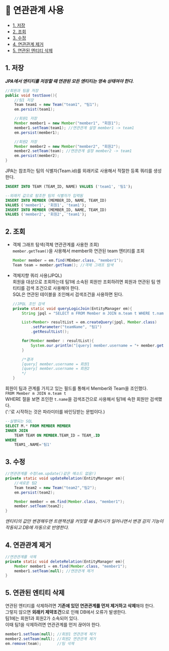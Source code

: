 # 🚀 연관관계 사용   
- [1. 저장](#1-저장)
- [2. 조회](#2-조회)
- [3. 수정](#3-수정)
- [4. 연관관계 제거](#4-연관관계-제거)
- [5. 연관된 엔티티 삭제](#5-연관된-엔티티-삭제)

## 1. 저장   
***JPA에서 엔티티를 저장할 때 연관된 모든 엔티티는 영속 상태여야 한다.***   
```java
//회원과 팀을 저장
public void testSave(){
    //팀1 저장
    Team team1 = new Team("team1", "팀1");
    em.persist(team1);

    //회원1 저장
    Member member1 = new Member("member1", "회원1");
    member1.setTeam(team1); //연관관계 설정 member1 -> team1
    em.persist(member1);

    //회원2 저장
    Member member2 = new Member("member2", "회원2");
    member2.setTeam(team); //연관관계 설정 member2 -> team1
    em.persist(member2);
}
```
JPA는 참조하는 팀의 식별자(Team.id)를 외래키로 사용해서 적절한 등록 쿼리를 생성한다.   
```sql
INSERT INTO TEAM (TEAM_ID, NAME) VALUES ('team1', '팀1');

--외래키 값으로 탐조한 팀의 식별자가 입력됨
INSERT INTO MEMBER (MEMBER_ID, NAME, TEAM_ID)
VALUES ('member1', '회원1', 'team1');
INSERT INTO MEMBER (MEMBER_ID, NAME, TEAM_ID)
VALUES ('member2', '회원2', 'team1');
```   

## 2. 조회   
- 객체 그래프 탐색(객체 연관관계를 사용한 조회)   
`member.getTeam()`을 사용해서 member와 연관된 team 엔티티를 조회   
    ```java
    Member member = em.find(MEmber.class, "member1");
    Team team = member.getTeam(); //객체 그래프 탐색
    ```
- 객체지향 쿼리 사용(JPQL)   
회원을 대상으로 조회하는데 팀1에 소속된 회원만 조회하려면 회원과 연관된 팀 엔티티를 검색 조건으로 사용해야 한다.   
SQL은 연관된 테이블을 조인해서 검색조건을 사용하면 된다.   
    ```java
    //JPQL 조인 검색
    private static void queryLogicJoin(EntityManager em){
        String jpql = "SELECT m FROM Member m JOIN m.team t WHERE t.name=:teamName";

        List<Member> resultList = em.createQuery(jpql, Member.class)
            .setParameter("teamName", "팀1")
            .getResultList();

        for(Member member : resultList){
            System.our.println("[query] member.username = "+ member.getUsername());
        }

        /*결과
        [query] member.username = 회원1
        [query] member.username = 회원2
        */
    }
    ```
회원이 팀과 관계를 가지고 있는 필드를 통해서 Member와 Team을 조인했다.   
`FROM Member m JOIN m.team t`   
WHERE 절을 보면 조인한 `t.name`을 검색조건으로 사용해서 팀1에 속한 회원만 검색했다.   
(':'로 시작하는 것은 파라미터를 바인딩받는 문법이다.)   
```sql
--실행되는 SQL
SELECT M.* FROM MEMBER MEMBER
INNER JOIN
    TEAM TEAM ON MEMBER.TEAM_ID = TEAM_.ID
WHERE
    TEAM1_.NAME='팀1'
```   

## 3. 수정   
```java
//연관관계를 수정(em.update()같은 메소드 없음!)
private static void updateRelation(EntityManager em){
    //새로운 팀2
    Team team2 = new Team("team2","팀2");
    em.persist(team2);

    Member member = em.find(Member.class, "member1");
    member.setTeam(team2);
}
```
*엔티티의 값만 변경해두면 트랜잭션을 커밋할 때 플러시가 일어나면서 변경 감지 기능이 작동되고 DB에 자동으로 반영한다.*

## 4. 연관관계 제거   
```java
//연관관계를 삭제
private static void deleteRelation(EntityManager em){
    Member member1 = em.find(Member.class, "member1");
    member1.setTeam(null); //연관관계 제거
}
```

## 5. 연관된 엔티티 삭제   
연관된 엔티티를 삭제하려면 **기존에 있던 연관관계를 먼저 제거하고 삭제**해야 한다.   
그렇지 않으면 **외래키 제약조건**으로 인해 DB에서 오류가 발생한다.   
팀1에는 회원1과 회원2가 소속되어 있다.   
이때 팀1을 삭제하려면 연관관계를 먼저 끊어야 한다.
```java
member1.setTeam(null); //회원1 연관관계 제거
member2.setTeam(null); //회원2 연관관계 제거
em.remove(team);       //팀 삭제
```